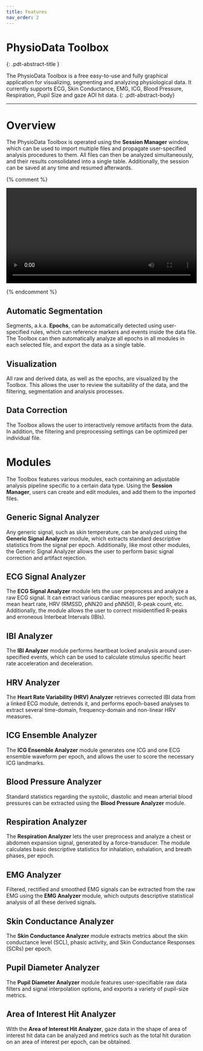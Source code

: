 ```yaml
---
title: Features
nav_order: 2
---
```


# PhysioData Toolbox 
{: .pdt-abstract-title }

The PhysioData Toolbox is a free easy-to-use and fully graphical application for visualizing, segmenting and analyzing physiological data. It currently supports ECG, Skin Conductance, EMG, ICG, Blood Pressure, Respiration, Pupil Size and gaze AOI hit data.
{: .pdt-abstract-body}

---

# Overview #
The PhysioData Toolbox is operated using the **Session Manager** window, which can be used to import multiple files and propagate user-specified analysis procedures to them. All files can then be analyzed simultaneously, and their results consolidated into a single table. Additionally, the session can be saved at any time and resumed afterwards.

{% comment %}

<video width="100%" controls loop=true>
  <source src="{{ site.url }}/{{ site.baseurl }}/assets/videos/pdt-demo-2018.mp4" type="video/mp4">
  Your browser does not support the video tag.
</video>

{% endcomment %}



## Automatic Segmentation
Segments, a.k.a. **Epochs**, can be automatically detected using user-specified rules, which can reference markers and events inside the data file. The Toolbox can then automatically analyze all epochs in all modules in each selected file, and export the data as a single table.

## Visualization 
All raw and derived data, as well as the epochs, are visualized by the Toolbox. This allows the user to review the suitability of the data, and the filtering, segmentation and analysis processes.

## Data Correction
The Toolbox allows the user to interactively remove artifacts from the data. In addition, the filtering and preprocessing settings can be optimized per individual file. 

# Modules
The Toolbox features various modules, each containing an adjustable analysis pipeline specific to a certain data type. Using the **Session Manager**, users can create and edit modules, and add them to the imported files.

## Generic Signal Analyzer 
Any generic signal, such as skin temperature, can be analyzed using the **Generic Signal Analyzer** module, which extracts standard descriptive statistics from the signal per epoch. Additionally, like most other modules, the Generic Signal Analyzer allows the user to perform basic signal correction and artifact rejection.

## ECG Signal Analyzer
The **ECG Signal Analyzer** module lets the user preprocess and analyze a raw ECG signal. It can extract various cardiac measures per epoch; such as, mean heart rate, HRV (RMSSD, pNN20 and pNN50), R-peak count, etc. Additionally, the module allows the user to correct misidentified R-peaks and erroneous Interbeat Intervals (IBIs).

## IBI Analyzer
The **IBI Analyzer** module performs heartbeat locked analysis around user-specified events, which can be used to calculate stimulus specific heart rate acceleration and deceleration.

## HRV Analyzer
The **Heart Rate Variability (HRV) Analyzer** retrieves corrected IBI data from a linked ECG module, detrends it, and performs epoch-based analyses to extract several time-domain, frequency-domain and non-linear HRV measures.

## ICG Ensemble Analyzer
The **ICG Ensemble Analyzer** module generates one ICG and one ECG ensemble waveform per epoch, and allows the user to score the necessary ICG landmarks.

##  Blood Pressure Analyzer
Standard statistics regarding the systolic, diastolic and mean arterial blood pressures can be extracted using the **Blood Pressure Analyzer** module.

## Respiration Analyzer
The **Respiration Analyzer** lets the user preprocess and analyze a chest or abdomen expansion signal, generated by a force-transducer. The module calculates basic descriptive statistics for inhalation, exhalation, and breath phases, per epoch.

## EMG Analyzer
Filtered, rectified and smoothed EMG signals can be extracted from the raw EMG using the **EMG Analyzer** module, which outputs descriptive statistical analysis of all these derived signals.

## Skin Conductance Analyzer
The **Skin Conductance Analyzer** module extracts metrics about the skin conductance level (SCL), phasic activity, and Skin Conductance Responses (SCRs) per epoch.

## Pupil Diameter Analyzer
The **Pupil Diameter Analyzer** module features user-specifiable raw data filters and signal interpolation options, and exports a variety of pupil-size metrics.

## Area of Interest Hit Analyzer
With the **Area of Interest Hit Analyzer**, gaze data in the shape of area of interest hit data can be analyzed and metrics such as the total hit duration on an area of interest per epoch, can be obtained.
